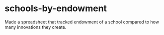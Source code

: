 # schools-by-endowment
Made a spreadsheet that tracked endowment of a school compared to how many innovations they create.
